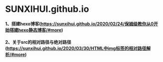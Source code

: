 # SUNXIHUI.github.io
#### 1、搭建hexo博客(https://sunxihui.github.io/2020/02/24/保姆级教你从0开始搭建hexo静态博客/#more)
#### 2、关于src的相对路径与绝对路径(https://sunxihui.github.io/2020/03/30/HTML中img标签的相对路径解析/#more)
